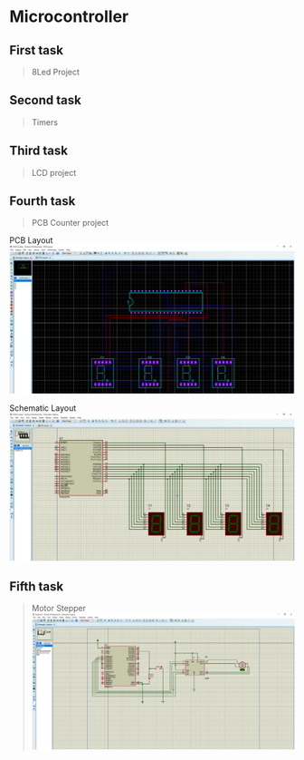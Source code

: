 # Microcontroller
## First task 
> 8Led Project
## Second task 
> Timers
## Third task 
> LCD project
## Fourth task 
> PCB Counter project  
  
PCB Layout
![Alt text](https://github.com/Miiitiii/microcontroller/blob/main/PCB_counter_project/PCB%20Counter%20-PCB%20Layout.png) 

  
Schematic Layout
![Alt text](https://github.com/Miiitiii/microcontroller/blob/main/PCB_counter_project/PCB%20Counter%20-%20Schematic%20Layout%20.png)

## Fifth task
>Motor Stepper
![Alt text](https://github.com/Miiitiii/microcontroller/blob/main/Motor_Stepper_Project/Circuit.png)
